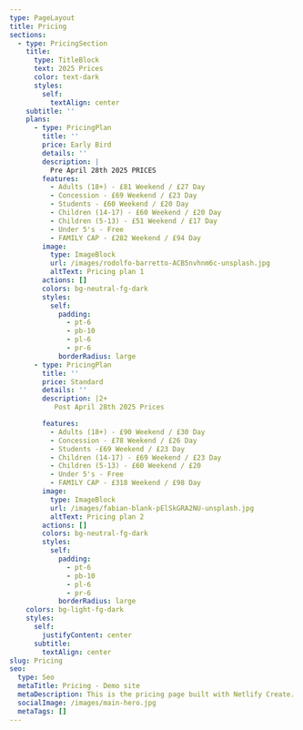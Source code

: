 ```yaml
---
type: PageLayout
title: Pricing
sections:
  - type: PricingSection
    title:
      type: TitleBlock
      text: 2025 Prices
      color: text-dark
      styles:
        self:
          textAlign: center
    subtitle: ''
    plans:
      - type: PricingPlan
        title: ''
        price: Early Bird
        details: ''
        description: |
          Pre April 28th 2025 PRICES
        features:
          - Adults (18+) - £81 Weekend / £27 Day
          - Concession - £69 Weekend / £23 Day
          - Students - £60 Weekend / £20 Day
          - Children (14-17) - £60 Weekend / £20 Day
          - Children (5-13) - £51 Weekend / £17 Day
          - Under 5's - Free
          - FAMILY CAP - £282 Weekend / £94 Day
        image:
          type: ImageBlock
          url: /images/rodolfo-barretto-ACB5nvhnm6c-unsplash.jpg
          altText: Pricing plan 1
        actions: []
        colors: bg-neutral-fg-dark
        styles:
          self:
            padding:
              - pt-6
              - pb-10
              - pl-6
              - pr-6
            borderRadius: large
      - type: PricingPlan
        title: ''
        price: Standard
        details: ''
        description: |2+
           Post April 28th 2025 Prices

        features:
          - Adults (18+) - £90 Weekend / £30 Day
          - Concession - £78 Weekend / £26 Day
          - Students -£69 Weekend / £23 Day
          - Children (14-17) - £69 Weekend / £23 Day
          - Children (5-13) - £60 Weekend / £20
          - Under 5's - Free
          - FAMILY CAP - £318 Weekend / £98 Day
        image:
          type: ImageBlock
          url: /images/fabian-blank-pElSkGRA2NU-unsplash.jpg
          altText: Pricing plan 2
        actions: []
        colors: bg-neutral-fg-dark
        styles:
          self:
            padding:
              - pt-6
              - pb-10
              - pl-6
              - pr-6
            borderRadius: large
    colors: bg-light-fg-dark
    styles:
      self:
        justifyContent: center
      subtitle:
        textAlign: center
slug: Pricing
seo:
  type: Seo
  metaTitle: Pricing - Demo site
  metaDescription: This is the pricing page built with Netlify Create.
  socialImage: /images/main-hero.jpg
  metaTags: []
---
```

